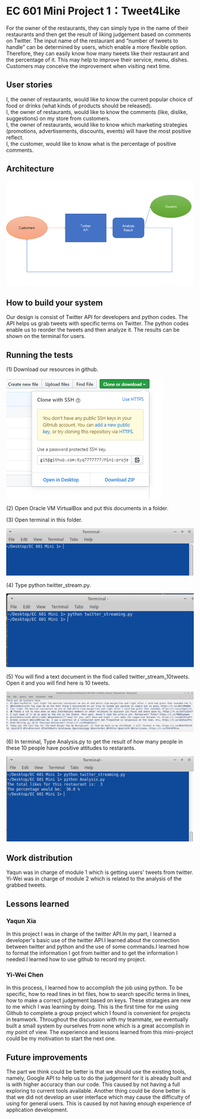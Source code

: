 # EC 601 Mini Project 1：Tweet4Like

For the owner of the restaurants, they can simply type in the name of their restaurants and then get the result of liking judgement based on comments on Twitter. The input name of the restaurant and “number of tweets to handle” can be determined by users, which enable a more flexible option. Therefore, they can easily know how many tweets like their restaurant and the percentage of it. This may help to improve their service, menu, dishes. Customers may conceive the improvement when visiting next time.

## User stories

I, the owner of restaurants, would like to know the current popular choice of food or drinks (what kinds of products should be released).  
I, the owner of restaurants, would like to know the comments (like, dislike, suggestions) on my store from customers.  
I, the owner of restaurants, would like to know which marketing strategies (promotions, advertisements, discounts, events) will have the most positive reflect.  
I, the customer, would like to know what is the percentage of positive comments.
 
 
## Architecture

<img src= "https://github.com/Xyq7777777/Mini-project-1/raw/master/Architecture.png">
 
## How to build your system

Our design is consist of Twitter API for developers and python codes. The API helps us grab tweets with specific terms on Twitter. The python codes enable us to reorder the tweets and then analyze it. The results can be shown on the terminal for users.


## Running the tests

(1) Download our resources in github.
    
   <img src= "https://github.com/Xyq7777777/Mini-project-1/raw/master/download.png">

(2) Open Oracle VM VirtualBox and put this documents in a folder.

(3) Open terminal in this folder.

   <img src= "https://github.com/Xyq7777777/Mini-project-1/raw/master/terminal.png">
    
(4) Type python twitter_stream.py.
  
   <img src= "https://github.com/Xyq7777777/Mini-project-1/raw/master/twitterapi test.png">
   
(5) You will find a text document in the flod called twitter_stream_10tweets. Open it and you will find here is 10 tweets.
    
   <img src= "https://github.com/Xyq7777777/Mini-project-1/raw/master/tweets.png">
   
(6) In terminal, Type Analysis.py to get the result of how many people in these 10 people have positive attitudes to           restarants.

   <img src= "https://github.com/Xyq7777777/Mini-project-1/raw/master/Analysis.png">


## Work distribution

Yaqun was in charge of module 1 which is getting users' tweets from twitter.
Yi-Wei was in charge of module 2 which is related to the analysis of the grabbed tweets.

## Lessons learned

### Yaqun Xia

In this project I was in charge of the twitter API.In my part, I learned a developer's basic use of the twitter API.I learned about the connection between twitter and python and the use of some commands.I learned how to format the information I got from twitter and to get the information I needed.I learned how to use github to record my project.

### Yi-Wei Chen

In this process, I learned how to accomplish the job using python. To be specific, how to read lines in txt files, how to search specific terms in lines, how to make a correct judgement based on keys. These stratagies are new to me which I was learning by doing. This is the first time for me using Github to complete a group project which I found is convenient for projects in teamwork. Throughout the discussion with my teammate, we eventually built a small system by ourselves from none which is a great accomplish in my point of view. The experience and lessons learned from this mini-project could be my motivation to start the next one.

## Future improvements

The part we think could be better is that we should use the existing tools, namely, Google API to help us to do the judgement for it is already built and is with higher accuracy than our code. This caused by not having a full exploring to current tools available. Another thing could be done better is that we did not develop an user interface which may cause the difficulty of using for general users. This is caused by not having enough experience of application development.

